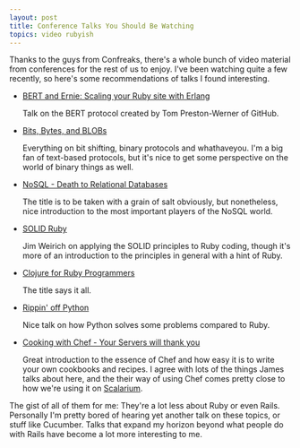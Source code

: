 ```yaml
---
layout: post
title: Conference Talks You Should Be Watching
topics: video rubyish
---
```

Thanks to the guys from Confreaks, there's a whole bunch of video material from
conferences for the rest of us to enjoy. I've been watching quite a few recently, so
here's some recommendations of talks I found interesting.

* [BERT and Ernie: Scaling your Ruby site with Erlang](http://rubyconf2009.confreaks.com/19-nov-2009-10-25-bert-and-ernie-scaling-your-ruby-site-with-erlang-tom-preston-werner.html)

  Talk on the BERT protocol created by Tom Preston-Werner of GitHub.

* [Bits, Bytes, and BLOBs](http://rubyconf2009.confreaks.com/19-nov-2009-11-15-bits-bytes-and-blobs-brian-mitchell.html)

  Everything on bit shifting, binary protocols and whathaveyou. I'm a big fan of text-based
  protocols, but it's nice to get some perspective on the world of binary things as well.

* [NoSQL - Death to Relational Databases](http://rubyconf2009.confreaks.com/20-nov-2009-09-30-nosql-death-to-relational-databases-ben-scofield.html)

  The title is to be taken with a grain of salt obviously, but nonetheless, nice introduction to the
  most important players of the NoSQL world.

* [SOLID Ruby](http://rubyconf2009.confreaks.com/20-nov-2009-15-05-solid-ruby-jim-weirich.html)

  Jim Weirich on applying the SOLID principles to Ruby coding, though it's more of an introduction
  to the principles in general with a hint of Ruby.

* [Clojure for Ruby Programmers](http://rubyconf2009.confreaks.com/21-nov-2009-10-25-clojure-for-ruby-programmers-stuart-halloway.html)

  The title says it all.

* [Rippin' off Python](http://rubyconf2009.confreaks.com/20-nov-2009-16-20-rippin-off-python-chris-wanstrath.html)

  Nice talk on how Python solves some problems compared to Ruby.

* [Cooking with Chef - Your Servers will thank you](http://mwrc2010.confreaks.com/2010-03-11-10-00-james-golick-cooking-with-chef-your-servers-will-thank-you.html)

  Great introduction to the essence of Chef and how easy it is to write your own
  cookbooks and recipes. I agree with lots of the things James talks about here, and the
  their way of using Chef comes pretty close to how we're using it on
  [Scalarium](http://scalarium.com).

The gist of all of them for me: They're a lot less about Ruby or even Rails. Personally
I'm pretty bored of hearing yet another talk on these topics, or stuff like Cucumber.
Talks that expand my horizon beyond what people do with Rails have become a lot more
interesting to me.
